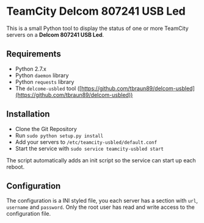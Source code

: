 TeamCity Delcom 807241 USB Led
======================

This is a small Python tool to display the status of one or more
TeamCity servers on a **Delcom 807241 USB Led**.

Requirements
----------------------

* Python 2.7.x
* Python `daemon` library
* Python `requests` library
* The `delcome-usbled` tool ([https://github.com/tbraun89/delcom-usbled](https://github.com/tbraun89/delcom-usbled))

Installation
----------------------

* Clone the Git Repository
* Run `sudo python setup.py install`
* Add your servers to `/etc/teamcity-usbled/default.conf`
* Start the service with `sudo service teamcity-usbled start`

The script automatically adds an init script so the service
can start up each reboot.

Configuration
----------------------

The configuration is a INI styled file, you each server has
a section with `url`, `username` and `password`. Only the
root user has read and write access to the configuration
file.